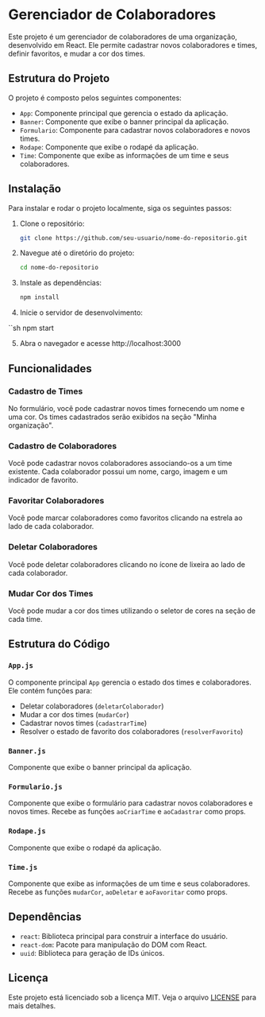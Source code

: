 # Gerenciador de Colaboradores

Este projeto é um gerenciador de colaboradores de uma organização, desenvolvido em React. Ele permite cadastrar novos colaboradores e times, definir favoritos, e mudar a cor dos times.

## Estrutura do Projeto

O projeto é composto pelos seguintes componentes:

- `App`: Componente principal que gerencia o estado da aplicação.
- `Banner`: Componente que exibe o banner principal da aplicação.
- `Formulario`: Componente para cadastrar novos colaboradores e novos times.
- `Rodape`: Componente que exibe o rodapé da aplicação.
- `Time`: Componente que exibe as informações de um time e seus colaboradores.

## Instalação

Para instalar e rodar o projeto localmente, siga os seguintes passos:

1. Clone o repositório:

   ```sh
   git clone https://github.com/seu-usuario/nome-do-repositorio.git

2. Navegue até o diretório do projeto:

   ```sh
   cd nome-do-repositorio
   
3. Instale as dependências:

   ```sh
   npm install

4. Inicie o servidor de desenvolvimento:

 ``sh
   npm start

5. Abra o navegador e acesse http://localhost:3000

## Funcionalidades

### Cadastro de Times
No formulário, você pode cadastrar novos times fornecendo um nome e uma cor. Os times cadastrados serão exibidos na seção "Minha organização".

### Cadastro de Colaboradores
Você pode cadastrar novos colaboradores associando-os a um time existente. Cada colaborador possui um nome, cargo, imagem e um indicador de favorito.

### Favoritar Colaboradores
Você pode marcar colaboradores como favoritos clicando na estrela ao lado de cada colaborador.

### Deletar Colaboradores
Você pode deletar colaboradores clicando no ícone de lixeira ao lado de cada colaborador.

### Mudar Cor dos Times
Você pode mudar a cor dos times utilizando o seletor de cores na seção de cada time.

## Estrutura do Código

### `App.js`
O componente principal `App` gerencia o estado dos times e colaboradores. Ele contém funções para:

- Deletar colaboradores (`deletarColaborador`)
- Mudar a cor dos times (`mudarCor`)
- Cadastrar novos times (`cadastrarTime`)
- Resolver o estado de favorito dos colaboradores (`resolverFavorito`)

### `Banner.js`
Componente que exibe o banner principal da aplicação.

### `Formulario.js`
Componente que exibe o formulário para cadastrar novos colaboradores e novos times. Recebe as funções `aoCriarTime` e `aoCadastrar` como props.

### `Rodape.js`
Componente que exibe o rodapé da aplicação.

### `Time.js`
Componente que exibe as informações de um time e seus colaboradores. Recebe as funções `mudarCor`, `aoDeletar` e `aoFavoritar` como props.

## Dependências

- `react`: Biblioteca principal para construir a interface do usuário.
- `react-dom`: Pacote para manipulação do DOM com React.
- `uuid`: Biblioteca para geração de IDs únicos.

## Licença

Este projeto está licenciado sob a licença MIT. Veja o arquivo [LICENSE](LICENSE) para mais detalhes.

